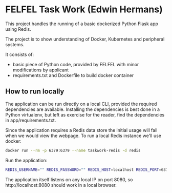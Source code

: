 # FELFEL Task Work (Edwin Hermans)

This project handles the running of a basic dockerized Python Flask app using Redis.

The project is to show understanding of Docker, Kubernetes and peripheral systems.

It consists of:

- basic piece of Python code, provided by FELFEL with minor modifications by applicant
- requirements.txt and Dockerfile to build docker container

## How to run locally

The application can be run directly on a local CLI, provided the required dependencies are available.
Installing the dependencies is best done in a Python virtualenv, but left as exercise for the reader, find the dependencies in app/requirements.txt.

Since the application requires a Redis data store the initial usage will fail when we would view the webpage.
To run a local Redis instance we'll use docker:

```bash
docker run --rm -p 6379:6379 --name taskwork-redis -d redis
```

Run the application:

```bash
REDIS_USERNAME="" REDIS_PASSWORD="" REDIS_HOST=localhost REDIS_PORT=6379 REDIS_DB=0 python app/main.py
```

The application itself listens on any local IP on port 8080, so http://localhost:8080 should work in a local browser.
